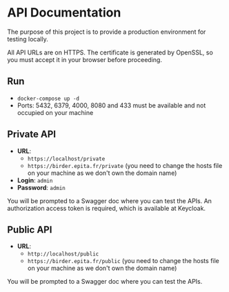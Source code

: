 # API Documentation

The purpose of this project is to provide a production environment for testing locally.

All API URLs are on HTTPS. The certificate is generated by OpenSSL, so you must accept it in your browser before proceeding.

## Run 

- `docker-compose up -d`
- Ports: 5432, 6379, 4000, 8080 and 433 must be available and not occupied on your machine

## Private API

- **URL**: 
  - `https://localhost/private`
  - `https://birder.epita.fr/private` (you need to change the hosts file on your machine as we don't own the domain name)
- **Login**: `admin`
- **Password**: `admin`

You will be prompted to a Swagger doc where you can test the APIs. An authorization access token is required, which is available at Keycloak.

## Public API

- **URL**:
  - `http://localhost/public`
  - `https://birder.epita.fr/public` (you need to change the hosts file on your machine as we don't own the domain name)

You will be prompted to a Swagger doc where you can test the APIs.
